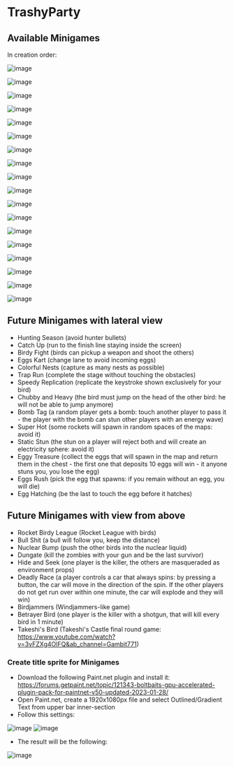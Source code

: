 # TrashyParty

## Available Minigames
In creation order:

![image](https://user-images.githubusercontent.com/24304905/233799181-b5a6047c-85f4-4279-bdf2-3b29fdea8cb6.png)


![image](https://user-images.githubusercontent.com/24304905/233799219-140a46c6-3aa4-4a92-aa62-0abc3514683d.png)


![image](https://user-images.githubusercontent.com/24304905/233799250-830cb18a-000d-45b0-8800-868c595b156d.png)


![image](https://user-images.githubusercontent.com/24304905/233852436-ec4d6bce-4681-4b92-9359-19f9df9b23e6.png)


![image](https://user-images.githubusercontent.com/24304905/233938525-61be30f5-05cf-4a96-9219-50c76fb29ef8.png)


![image](https://user-images.githubusercontent.com/24304905/234050284-2465cef6-7453-48c3-9f0b-d602cf79c95c.png)


![image](https://user-images.githubusercontent.com/24304905/234721877-e754527d-056e-4b79-be7b-660c1777a69c.png)


![image](https://user-images.githubusercontent.com/24304905/234732689-ea0fc7f6-a8a9-45f5-ba60-c2ad4087b09e.png)


![image](https://user-images.githubusercontent.com/24304905/235277098-c86de4e9-1126-40a1-9060-be669473b4d4.png)


![image](https://user-images.githubusercontent.com/24304905/235312031-0295156b-8ed5-4534-9f50-855d4ca6a361.png)


![image](https://user-images.githubusercontent.com/24304905/235318097-b8a32d6c-8512-4fa0-b22c-3293d8cb5d4b.png)


![image](https://user-images.githubusercontent.com/24304905/235359962-f5d45658-d3a5-4f01-8ac9-92f3505c6af3.png)


![image](https://user-images.githubusercontent.com/24304905/235471843-26cc86a8-49db-4c39-ba2a-a3daaa232055.png)


![image](https://user-images.githubusercontent.com/24304905/235472077-862df1d7-6e5b-4278-aed6-6af47d253cfa.png)


![image](https://user-images.githubusercontent.com/24304905/236356202-1e3b9d0d-3e8d-45cf-b4e4-f733679bae62.png)


![image](https://user-images.githubusercontent.com/24304905/236356222-1808fb4f-4917-4950-a247-c829ba931afb.png)


![image](https://user-images.githubusercontent.com/24304905/236575184-62f2cd00-0cc7-4ecb-a9b5-5354d7b1b57b.png)


![image](https://user-images.githubusercontent.com/24304905/236588147-86e2d199-aa8d-449d-abc4-c8bf21976363.png)


## Future Minigames with lateral view
- Hunting Season (avoid hunter bullets)
- Catch Up (run to the finish line staying inside the screen)
- Birdy Fight (birds can pickup a weapon and shoot the others)
- Eggs Kart (change lane to avoid incoming eggs)
- Colorful Nests (capture as many nests as possible)
- Trap Run (complete the stage without touching the obstacles)
- Speedy Replication (replicate the keystroke shown exclusively for your bird)
- Chubby and Heavy (the bird must jump on the head of the other bird: he will not be able to jump anymore)
- Bomb Tag (a random player gets a bomb: touch another player to pass it - the player with the bomb can stun other players with an energy wave)
- Super Hot (some rockets will spawn in random spaces of the maps: avoid it)
- Static Stun (the stun on a player will reject both and will create an electricity sphere: avoid it)
- Eggy Treasure (collect the eggs that will spawn in the map and return them in the chest - the first one that deposits 10 eggs will win - it anyone stuns you, you lose the egg)
- Eggs Rush (pick the egg that spawns: if you remain without an egg, you will die)
- Egg Hatching (be the last to touch the egg before it hatches)

## Future Minigames with view from above
- Rocket Birdy League (Rocket League with birds)
- Bull Shit (a bull will follow you, keep the distance)
- Nuclear Bump (push the other birds into the nuclear liquid)
- Dungate (kill the zombies with your gun and be the last survivor)
- Hide and Seek (one player is the killer, the others are masqueraded as environment props)
- Deadly Race (a player controls a car that always spins: by pressing a button, the car will move in the direction of the spin. If the other players do not get run over within one minute, the car will explode and they will win)
- Birdjammers (Windjammers-like game)
- Betrayer Bird (one player is the killer with a shotgun, that will kill every bird in 1 minute)
- Takeshi's Bird (Takeshi's Castle final round game: https://www.youtube.com/watch?v=3vFZXg4OlFQ&ab_channel=Gambit771)

### Create title sprite for Minigames
- Download the following Paint.net plugin and install it: https://forums.getpaint.net/topic/121343-boltbaits-gpu-accelerated-plugin-pack-for-paintnet-v50-updated-2023-01-28/
- Open Paint.net, create a 1920x1080px file and select Outlined/Gradient Text from upper bar inner-section
- Follow this settings:

![image](https://user-images.githubusercontent.com/24304905/232335107-0eed0a31-984b-4ff8-b515-c6a33319ecef.png)
![image](https://user-images.githubusercontent.com/24304905/232335113-82a93ab9-e3af-49e5-9b72-56e0a39a734a.png)

- The result will be the following:

![image](https://user-images.githubusercontent.com/24304905/232335153-39e2d130-d0e8-44ae-b073-801352df6b86.png)
